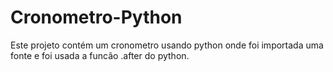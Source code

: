 # Cronometro-Python

Este projeto contém um cronometro usando python onde foi importada uma fonte e foi usada a funcão .after do python.
